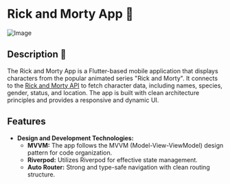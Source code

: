 # Rick and Morty App 👾

![Image](https://github.com/user-attachments/assets/6af41b1f-234f-4165-b5d6-93fe76ecdc63)

##  Description 📄

The Rick and Morty App is a Flutter-based mobile application that displays characters from the popular animated series "Rick and Morty". It connects to the [Rick and Morty API](https://rickandmortyapi.com/) to fetch character data, including names, species, gender, status, and location. The app is built with clean architecture principles and provides a responsive and dynamic UI.

## Features

- **Design and Development Technologies:**
  - **MVVM:** The app follows the MVVM (Model-View-ViewModel) design pattern for code organization.
  - **Riverpod:** Utilizes Riverpod for effective state management.
  - **Auto Router:** Strong and type-safe navigation with clean routing structure.
